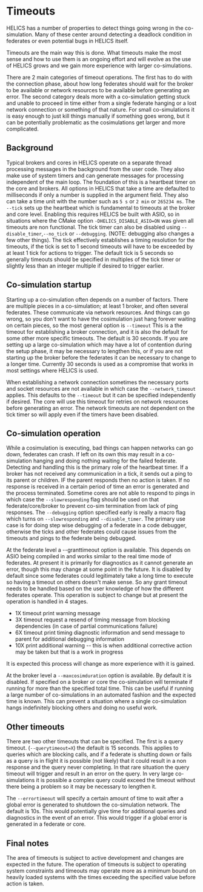# Timeouts

HELICS has a number of properties to detect things going wrong in the co-simulation. Many of these center around detecting a deadlock condition in federates or even potential bugs in HELICS itself.

Timeouts are the main way this is done. What timeouts make the most sense and how to use them is an ongoing effort and will evolve as the use of HELICS grows and we gain more experience with larger co-simulations.

There are 2 main categories of timeout operations. The first has to do with the connection phase, about how long federates should wait for the broker to be available or network resources to be available before generating an error. The second category deals more with a co-simulation getting stuck and unable to proceed in time either from a single federate hanging or a lost network connection or something of that nature. For small co-simulations it is easy enough to just kill things manually if something goes wrong, but it can be potentially problematic as the cosimulations get larger and more complicated.

## Background

Typical brokers and cores in HELICS operate on a separate thread processing messages in the background from the user code. They also make use of system timers and can generate messages for processing independent of the main loop. The foundation of this is a heartbeat timer on the core and brokers. All options in HELICS that take a time are defaulted to milliseconds if only a number is supplied in the argument field. They also can take a time unit with the number such as `5 s` or `2 min` or `265234 ms`. The `--tick` sets up the heartbeat which is fundamental to timeouts at the broker and core level. Enabling this requires HELICS be built with ASIO, so in situations where the CMake option `-DHELICS_DISABLE_ASIO=ON` was given all timeouts are non functional. The tick timer can also be disabled using `--disable_timer`,`--no_tick` or `--debugging`. (NOTE: debugging also changes a few other things). The tick effectively establishes a timing resolution for the timeouts, if the tick is set to 1 second timeouts will have to be exceeded by at least 1 tick for actions to trigger. The default tick is 5 seconds so generally timeouts should be specified in multiples of the tick timer or slightly less than an integer multiple if desired to trigger earlier.

## Co-simulation startup

Starting up a co-simulation often depends on a number of factors. There are multiple pieces in a co-simulation; at least 1 broker, and often several federates. These communicate via network resources. And things can go wrong, so you don't want to have the cosimulation just hang forever waiting on certain pieces, so the most general option is `--timeout` This is a the timeout for establishing a broker connection, and it is also the default for some other more specific timeouts. The default is 30 seconds. If you are setting up a large co-simulation which may have a lot of contention during the setup phase, it may be necessary to lengthen this, or if you are not starting up the broker before the federates it can be necessary to change to a longer time. Currently 30 seconds is used as a compromise that works in most settings where HELICS is used.

When establishing a network connection sometimes the necessary ports and socket resources are not available in which case the `--network_timeout` applies. This defaults to the `--timeout` but it can be specified independently if desired. The core will use this timeout for retries on network resources before generating an error. The network timeouts are not dependent on the tick timer so will apply even if the timers have been disabled.

## Co-simulation operation

While a cosimulation is executing, bad things can happen networks can go down, federates can crash. If left on its own this may result in a co-simulation hanging and doing nothing waiting for the failed federate. Detecting and handling this is the primary role of the heartbeat timer. If a broker has not received any communication in a tick, it sends out a ping to its parent or children. IF the parent responds then no action is taken. If no response is received in a certain period of time an error is generated and the process terminated. Sometime cores are not able to respond to pings in which case the `--slowresponding` flag should be used on that federate/core/broker to prevent co-sim termination from lack of ping responses. The `--debugging` option specified early is really a macro flag which turns on `--slowresponding` and `--disable_timer`. The primary use case is for doing step wise debugging of a federate in a code debugger, otherwise the ticks and other federates could cause issues from the timeouts and pings to the federate being debugged.

At the federate level a --granttimeout option is available. This depends on ASIO being compiled in and works similar to the real time mode of federates. At present it is primarily for diagnostics as it cannot generate an error, though this may change at some point in the future. It is disabled by default since some federates could legitimately take a long time to execute so having a timeout on others doesn't make sense. So any grant timeout needs to be handled based on the user knowledge of how the different federates operate. This operation is subject to change but at present the operation is handled in 4 stages.

- 1X timeout print warning message
- 3X timeout request a resend of timing message from blocking dependencies (in case of partial communications failure)
- 6X timeout print timing diagnostic information and send message to parent for additional debugging information
- 10X print additional warning -- this is when additional corrective action may be taken but that is a work in progress

It is expected this process will change as more experience with it is gained.

At the broker level a `--maxcosimduration` option is available. By default it is disabled. If specified on a broker or core the co-simulation will terminate if running for more than the specified total time. This can be useful if running a large number of co-simulations in an automated fashion and the expected time is known. This can prevent a situation where a single co-simulation hangs indefinitely blocking others and doing no useful work.

## Other timeouts

There are two other timeouts that can be specified. The first is a query timeout. (`--querytimeout=X`) the default is 15 seconds. This applies to queries which are blocking calls, and if a federate is shutting down or fails as a query is in flight it is possible (not likely) that it could result in a non response and the query never completing. In that rare situation the query timeout will trigger and result in an error on the query. In very large co-simulations it is possible a complex query could exceed the timeout without there being a problem so it may be necessary to lengthen it.

The `--errortimeout` will specify a certain amount of time to wait after a global error is generated to shutdown the co-simulation network. The default is 10s. This would potentially give time for additional queries and diagnostics in the event of an error. This would trigger if a global error is generated in a federate or core.

## Final notes

The area of timeouts is subject to active development and changes are expected in the future. The operation of timeouts is subject to operating system constraints and timeouts may operate more as a minimum bound on heavily loaded systems with the times exceeding the specified value before action is taken.
